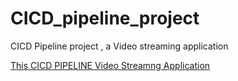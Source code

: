 # CICD_pipeline_project
CICD Pipeline project , a Video streaming application </br>

<a href="http://ad385ae4700dc4bcd9482d58c8209358-2006272593.ap-south-1.elb.amazonaws.com/"> This CICD PIPELINE Video Streamng Application</a>

